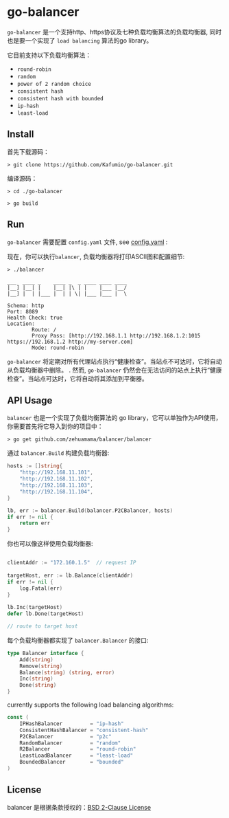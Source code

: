 # go-balancer


`go-balancer` 是一个支持http、https协议及七种负载均衡算法的负载均衡器, 同时也是要一个实现了 `load balancing` 算法的go library。

它目前支持以下负载均衡算法：
* `round-robin`
* `random`
* `power of 2 random choice`
* `consistent hash`
* `consistent hash with bounded`
* `ip-hash`
* `least-load`

## Install
首先下载源码：
```shell
> git clone https://github.com/Kafumio/go-balancer.git
```
编译源码：
```shell
> cd ./go-balancer

> go build
```

## Run
`go-balancer` 需要配置 `config.yaml` 文件, see [config.yaml](https://github.com/Kafumio/go-balancer/blob/main/config.yaml) :

现在，你可以执行`balancer`, 负载均衡器将打印ASCII图和配置细节:
```shell
> ./balancer

___  ____ _    ____ _  _ ____ ____ ____ 
|__] |__| |    |__| |\ | |    |___ |__/ 
|__] |  | |___ |  | | \| |___ |___ |  \                                        

Schema: http
Port: 8089
Health Check: true
Location:
        Route: /
        Proxy Pass: [http://192.168.1.1 http://192.168.1.2:1015 https://192.168.1.2 http://my-server.com]
        Mode: round-robin

```
`go-balancer` 将定期对所有代理站点执行“健康检查”。当站点不可达时，它将自动从负载均衡器中删除。 . 然而, `go-balancer` 仍然会在无法访问的站点上执行“健康检查”。当站点可达时，它将自动将其添加到平衡器。

## API Usage
`balancer` 也是一个实现了负载均衡算法的 go library，它可以单独作为API使用，你需要首先将它导入到你的项目中：
```shell
> go get github.com/zehuamama/balancer/balancer
```

通过 `balancer.Build` 构建负载均衡器:
```go
hosts := []string{
	"http://192.168.11.101",
	"http://192.168.11.102",
	"http://192.168.11.103",
	"http://192.168.11.104",
}

lb, err := balancer.Build(balancer.P2CBalancer, hosts)
if err != nil {
	return err
}
```
你也可以像这样使用负载均衡器:
```go

clientAddr := "172.160.1.5"  // request IP
	
targetHost, err := lb.Balance(clientAddr) 
if err != nil {
	log.Fatal(err)
}
	
lb.Inc(targetHost)
defer lb.Done(targetHost)

// route to target host
```
每个负载均衡器都实现了 `balancer.Balancer` 的接口:
```go
type Balancer interface {
	Add(string)
	Remove(string)
	Balance(string) (string, error)
	Inc(string)
	Done(string)
}
```
currently supports the following load balancing algorithms:
```go
const (
	IPHashBalancer         = "ip-hash"
	ConsistentHashBalancer = "consistent-hash"
	P2CBalancer            = "p2c"
	RandomBalancer         = "random"
	R2Balancer             = "round-robin"
	LeastLoadBalancer      = "least-load"
	BoundedBalancer        = "bounded"
)
```

## License

balancer 是根据条款授权的：[BSD 2-Clause License](https://github.com/Kafumio/go-balancer/blob/main/LICENSE)

